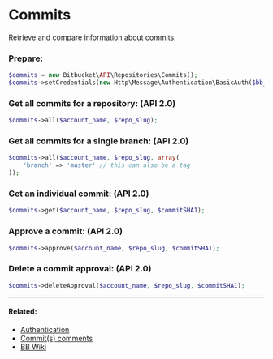 # Commits

Retrieve and compare information about commits.

### Prepare:
```php
$commits = new Bitbucket\API\Repositories\Commits();
$commits->setCredentials(new Http\Message\Authentication\BasicAuth($bb_user, $bb_pass));
```

### Get all commits for a repository: (API 2.0)

```php
$commits->all($account_name, $repo_slug);
```

### Get all commits for a single branch: (API 2.0)

```php
$commits->all($account_name, $repo_slug, array(
    'branch' => 'master' // this can also be a tag
));
```

### Get an individual commit: (API 2.0)

```php
$commits->get($account_name, $repo_slug, $commitSHA1);
```

### Approve a commit: (API 2.0)

```php
$commits->approve($account_name, $repo_slug, $commitSHA1);
```

### Delete a commit approval: (API 2.0)

```php
$commits->deleteApproval($account_name, $repo_slug, $commitSHA1);
```

----

#### Related:
  * [Authentication](../../examples/authentication.md)
  * [Commit(s) comments](./commits/comments.md)
  * [BB Wiki](https://confluence.atlassian.com/x/doA7Fw)
